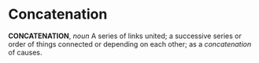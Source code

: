 # Concatenation

**CONCATENATION**, _noun_ A series of links united; a successive series or order of things connected or depending on each other; as a _concatenation_ of causes.